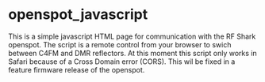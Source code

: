 # openspot_javascript
This is a simple javascript HTML page for communication with the RF Shark openspot. The script is a remote control from your browser to swich between C4FM and DMR reflectors. At this moment this script only works in Safari because of a Cross Domain error (CORS). This wil be fixed in a feature firmware release of the openspot.
